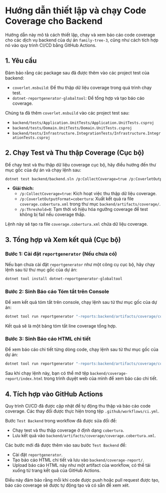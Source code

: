 # Hướng dẫn thiết lập và chạy Code Coverage cho Backend

Hướng dẫn này mô tả cách thiết lập, chạy và xem báo cáo code coverage cho các dịch vụ backend của dự án `family-tree-3`, cũng như cách tích hợp nó vào quy trình CI/CD bằng GitHub Actions.

## 1. Yêu cầu

Đảm bảo rằng các package sau đã được thêm vào các project test của backend:
*   `coverlet.msbuild`: Để thu thập dữ liệu coverage trong quá trình chạy test.
*   `dotnet-reportgenerator-globaltool`: Để tổng hợp và tạo báo cáo coverage.

Chúng ta đã thêm `coverlet.msbuild` vào các project test sau:
*   `backend/tests/Application.UnitTests/Application.UnitTests.csproj`
*   `backend/tests/Domain.UnitTests/Domain.UnitTests.csproj`
*   `backend/tests/Infrastructure.IntegrationTests/Infrastructure.IntegrationTests.csproj`

## 2. Chạy Test và Thu thập Coverage (Cục bộ)

Để chạy test và thu thập dữ liệu coverage cục bộ, hãy điều hướng đến thư mục gốc của dự án và chạy lệnh sau:

```bash
dotnet test backend/backend.sln /p:CollectCoverage=true /p:CoverletOutputFormat=cobertura /p:Threshold=0
```

*   **Giải thích:**
    *   `/p:CollectCoverage=true`: Kích hoạt việc thu thập dữ liệu coverage.
    *   `/p:CoverletOutputFormat=cobertura`: Xuất kết quả ra file `coverage.cobertura.xml` trong thư mục `backend/artifacts/coverage/`.
    *   `/p:Threshold=0`: Tạm thời vô hiệu hóa ngưỡng coverage để test không bị fail nếu coverage thấp.

Lệnh này sẽ tạo ra file `coverage.cobertura.xml` chứa dữ liệu coverage.

## 3. Tổng hợp và Xem kết quả (Cục bộ)

### Bước 1: Cài đặt `reportgenerator` (Nếu chưa có)

Nếu bạn chưa cài đặt `reportgenerator` như một công cụ cục bộ, hãy chạy lệnh sau từ thư mục gốc của dự án:

```bash
dotnet tool install dotnet-reportgenerator-globaltool
```

### Bước 2: Sinh Báo cáo Tóm tắt trên Console

Để xem kết quả tóm tắt trên console, chạy lệnh sau từ thư mục gốc của dự án:

```bash
dotnet tool run reportgenerator "-reports:backend/artifacts/coverage/coverage.cobertura.xml" "-targetdir:backend/coverage-report" "-reporttypes:TextSummary"
```

Kết quả sẽ là một bảng tóm tắt line coverage tổng hợp.

### Bước 3: Sinh Báo cáo HTML chi tiết

Để xem báo cáo chi tiết từng dòng code, chạy lệnh sau từ thư mục gốc của dự án:

```bash
dotnet tool run reportgenerator "-reports:backend/artifacts/coverage/coverage.cobertura.xml" "-targetdir:backend/coverage-report" -reporttypes:Html
```

Sau khi chạy lệnh này, bạn có thể mở tệp `backend/coverage-report/index.html` trong trình duyệt web của mình để xem báo cáo chi tiết.

## 4. Tích hợp vào GitHub Actions

Quy trình CI/CD đã được cập nhật để tự động thu thập và báo cáo code coverage. Các thay đổi được thực hiện trong tệp `.github/workflows/ci.yml`.

Bước `Test Backend` trong workflow đã được sửa đổi để:
*   Chạy test và thu thập coverage ở định dạng `cobertura`.
*   Lưu kết quả vào `backend/artifacts/coverage/coverage.cobertura.xml`.

Các bước mới đã được thêm vào sau bước `Test Backend` để:
*   Cài đặt `reportgenerator`.
*   Tạo báo cáo HTML chi tiết và lưu vào `backend/coverage-report/`.
*   Upload báo cáo HTML này như một artifact của workflow, có thể tải xuống từ trang kết quả của GitHub Actions.

Điều này đảm bảo rằng mỗi khi code được push hoặc pull request được tạo, báo cáo coverage sẽ được tự động tạo và có sẵn để xem xét.
